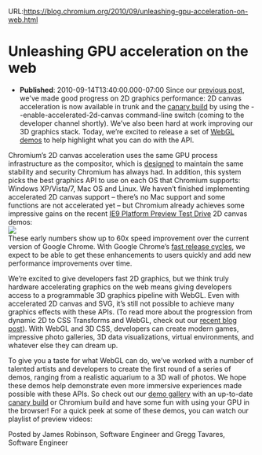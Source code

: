 URL:https://blog.chromium.org/2010/09/unleashing-gpu-acceleration-on-web.html
# Unleashing GPU acceleration on the web
- **Published**: 2010-09-14T13:40:00.000-07:00
Since our [previous post](http://blog.chromium.org/2010/09/web-graphics-past-present-and-future.html), we've made good progress on 2D graphics performance: 2D canvas acceleration is now available in trunk and the [canary build](http://www.chromium.org/getting-involved/dev-channel) by using the --enable-accelerated-2d-canvas command-line switch (coming to the developer channel shortly). We’ve also been hard at work improving our 3D graphics stack. Today, we’re excited to release a set of [WebGL demos](https://sites.google.com/a/chromium.org/dev/developers/demos-gpu-acceleration-and-webgl) to help highlight what you can do with the API.  
  
Chromium’s 2D canvas acceleration uses the same GPU process infrastructure as the compositor, which is [designed](https://sites.google.com/a/chromium.org/dev/developers/design-documents/gpu-accelerated-compositing-in-chrome) to maintain the same stability and security Chromium has always had. In addition, this system picks the best graphics API to use on each OS that Chromium supports: Windows XP/Vista/7, Mac OS and Linux. We haven’t finished implementing accelerated 2D canvas support – there’s no Mac support and some functions are not accelerated yet – but Chromium already achieves some impressive gains on the recent [IE9 Platform Preview Test Drive](http://ie.microsoft.com/testdrive/) 2D canvas demos:  
![](https://blogger.googleusercontent.com/img/b/R29vZ2xl/AVvXsEiJjSFO0_qleIhmXOvRYO4RTJu5BzD4Fr77MZEVF3K3N6JJx_cYxmQ0jdknC3ykCOT-Bvr72ILXhjZE9j89_Nbvrn2_yVyFFkQE1nCMnIkGxG4Dvss-gCPQe8VFb8yNORCTI_HhvtfbSOE/s400/IE9PlatformPreviewTestDriveChart.png)  
These early numbers show up to 60x speed improvement over the current version of Google Chrome. With Google Chrome’s [fast release cycles](http://blog.chromium.org/2010/07/release-early-release-often.html), we expect to be able to get these enhancements to users quickly and add new performance improvements over time.  
  
We’re excited to give developers fast 2D graphics, but we think truly hardware accelerating graphics on the web means giving developers access to a programmable 3D graphics pipeline with WebGL. Even with accelerated 2D canvas and SVG, it’s still not possible to achieve many graphics effects with these APIs. (To read more about the progression from dynamic 2D to CSS Transforms and WebGL, check out our [recent blog post](http://blog.chromium.org/2010/09/web-graphics-past-present-and-future.html)). With WebGL and 3D CSS, developers can create modern games, impressive photo galleries, 3D data visualizations, virtual environments, and whatever else they can dream up.   
  
To give you a taste for what WebGL can do, we’ve worked with a number of talented artists and developers to create the first round of a series of demos, ranging from a realistic aquarium to a 3D wall of photos. We hope these demos help demonstrate even more immersive experiences made possible with these APIs. So check out our [demo gallery](https://sites.google.com/a/chromium.org/dev/developers/demos-gpu-acceleration-and-webgl) with an up-to-date [canary build](http://www.chromium.org/getting-involved/dev-channel) or Chromium build and have some fun with using your GPU in the browser! For a quick peek at some of these demos, you can watch our playlist of preview videos:  
  
  
  
Posted by James Robinson, Software Engineer and Gregg Tavares, Software Engineer